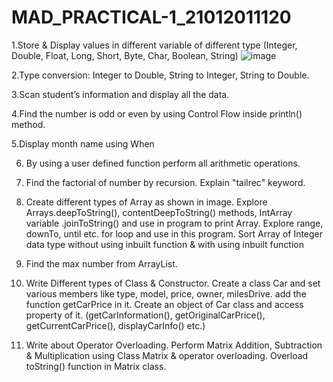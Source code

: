 # MAD_PRACTICAL-1_21012011120

1.Store & Display values in different variable of different type (Integer, Double, Float, Long, Short, Byte, Char, Boolean, String)
![image](https://github.com/20041306/MAD_PRACTICAL-1_21012011120/assets/121454515/b5465d9c-4def-48a1-a48a-f5e97baff696)


2.Type conversion:
Integer to Double, String to Integer, String to Double.

3.Scan student’s information and display all the data.

4.Find the number is odd or even by using Control Flow inside println() method.

5.Display month name using When

6. By using a user defined function perform all arithmetic operations.

7. Find the factorial of number by recursion. Explain "tailrec" keyword.

8. Create different types of Array as shown in image. Explore Arrays.deepToString(), contentDeepToString() methods, IntArray variable .joinToString()  and use in program to print Array. Explore range, downTo, until etc. for loop and use in this program. Sort Array of Integer data type without using inbuilt function & with using inbuilt function

9. Find the max number from ArrayList.

10. Write Different types of Class & Constructor. Create a class Car and set various members like type, model, price, owner, milesDrive. add the function getCarPrice in it. Create an object of Car class and access property of it. (getCarInformation(), getOriginalCarPrice(), getCurrentCarPrice(), displayCarInfo() etc.)

11. Write about Operator Overloading. Perform Matrix Addition, Subtraction & Multiplication using Class Matrix & operator overloading. Overload toString() function in Matrix class.

    
